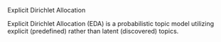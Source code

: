 Explicit Dirichlet Allocation

Explicit Dirichlet Allocation (EDA) is a probabilistic topic model utilizing explicit (predefined) rather than latent (discovered) topics.
